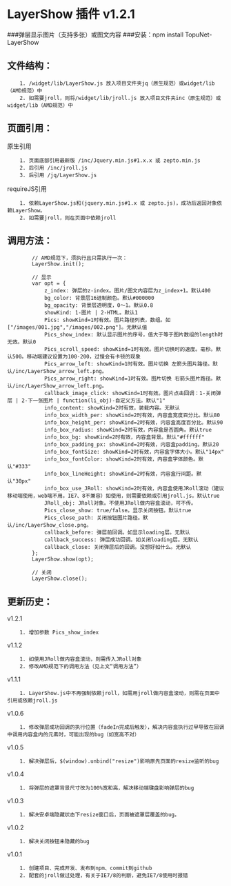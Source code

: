 # LayerShow 插件 v1.2.1
###弹层显示图片（支持多张）或图文内容
###安装：npm install TopuNet-LayerShow

文件结构：
-------------
		1. /widget/lib/LayerShow.js 放入项目文件夹jq（原生规范）或widget/lib（AMD规范）中
		2. 如需要jroll，则将/widget/lib/jroll.js 放入项目文件夹inc（原生规范）或widget/lib（AMD规范）中

页面引用：
-------------

原生引用

        1. 页面底部引用最新版 /inc/Jquery.min.js#1.x.x 或 zepto.min.js
		2. 后引用 /inc/jroll.js
		3. 后引用 /jq/LayerShow.js

requireJS引用

        1. 依赖LayerShow.js和(jquery.min.js#1.x 或 zepto.js)，成功后返回对象依赖LayerShow。
        2. 如需要jroll，则在页面中依赖jroll

调用方法：
--------------

			// AMD规范下，须执行且只需执行一次：
			LayerShow.init();

			// 显示
            var opt = {
				z_index: 弹层的z-index。图片/图文内容层为z_index+1。默认400
				bg_color: 背景层16进制颜色。默认#000000
				bg_opacity: 背景层透明度，0～1。默认0.8
				showKind: 1-图片 | 2-HTML。默认1
				Pics: showKind=1时有效。图片路径列表，数组。如 ["/images/001.jpg","/images/002.png"]。无默认值
				Pics_show_index: 默认显示图片的序号，值大于等于图片数组的length时无效。默认0
				Pics_scroll_speed: showKind=1时有效。图片切换时的速度。毫秒。默认500。移动端建议设置为100-200，过慢会有卡顿的现象
				Pics_arrow_left: showKind=1时有效。图片切换 左箭头图片路径。默认/inc/LayerShow_arrow_left.png。
				Pics_arrow_right: showKind=1时有效。图片切换 右箭头图片路径。默认/inc/LayerShow_arrow_left.png。
				callback_image_click: showKind=1时有效。图片点击回调：1-关闭弹层 | 2-下一张图片 | function(li_obj)-自定义方法。默认"1"
				info_content: showKind=2时有效，装载内容。无默认
				info_box_width_per: showKind=2时有效，内容盒宽度百分比。默认80
				info_box_height_per: showKind=2时有效，内容盒高度百分比。默认90
				info_box_radius: showKind=2时有效，内容盒是否圆角。默认true
				info_box_bg: showKind=2时有效，内容盒背景。默认"#ffffff"
				info_box_padding_px: showKind=2时有效，内容盒padding。默认20
				info_box_fontSize: showKind=2时有效，内容盒字体大小。默认"14px"
				info_box_fontColor: showKind=2时有效，内容盒字体颜色。默认"#333"
				info_box_lineHeight: showKind=2时有效，内容盒行间距。默认"30px"
				info_box_use_JRoll: showKind=2时有效，内容盒使用JRoll滚动（建议移动端使用，web端不用。IE7、8不兼容）如使用，则需要依赖或引用jroll.js。默认true
				JRoll_obj: JRoll对象。不使用JRoll做内容盒滚动，可不传。
				Pics_close_show: true/false。显示关闭按钮。默认true
				Pics_close_path: 关闭按钮图片路径。默认/inc/LayerShow_close.png。
				callback_before: 弹层前回调。如显示loading层。无默认
				callback_success: 弹层成功回调。如关闭loading层。无默认
				callback_close: 关闭弹层后的回调。没想好如什么。无默认
			};
            LayerShow.show(opt);

            // 关闭
            LayerShow.close();

更新历史：
-------------
v1.2.1

		1. 增加参数 Pics_show_index

v1.1.2

		1. 如使用JRoll做内容盒滚动，则需传入JRoll对象
		2. 修改AMD规范下的调用方法（见上文“调用方法”）

v1.1.1

		1. LayerShow.js中不再强制依赖jroll，如需用jroll做内容盒滚动，则需在页面中引用或依赖jroll.js

v1.0.6

		1. 修改弹层成功回调的执行位置（fadeIn完成后触发），解决内容盒执行过早导致在回调中调用内容盒内的元素时，可能出现的bug（如宽高不对）

v1.0.5

		1. 解决弹层后，$(window).unbind("resize")影响原先页面的resize监听的bug

v1.0.4

		1. 将弹层的遮罩背景尺寸改为100%宽和高，解决移动端键盘影响弹层的bug

v1.0.3

		1. 解决安卓端隐藏状态下resize窗口后，页面被遮罩层覆盖的bug。

v1.0.2

		1. 解决关闭按钮未隐藏的bug

v1.0.1

		1. 创建项目、完成开发、发布到npm、commit到github
		2. 配套的jroll做过处理，有关于IE7/8的判断，避免IE7/8使用时报错
